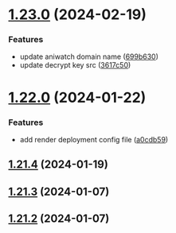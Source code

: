 # [1.23.0](https://github.com/ghoshRitesh12/aniwatch-api/compare/v1.22.0...v1.23.0) (2024-02-19)


### Features

* update aniwatch domain name ([699b630](https://github.com/ghoshRitesh12/aniwatch-api/commit/699b630c4b66415222b0bb76e570ccfbedba0c75))
* update decrypt key src ([3617c50](https://github.com/ghoshRitesh12/aniwatch-api/commit/3617c500d6780353b660e4e50040c9c80c9dbc45))



# [1.22.0](https://github.com/ghoshRitesh12/aniwatch-api/compare/v1.21.4...v1.22.0) (2024-01-22)


### Features

* add render deployment config file ([a0cdb59](https://github.com/ghoshRitesh12/aniwatch-api/commit/a0cdb59f74d6f1994ba84faa6430933edb505182))



## [1.21.4](https://github.com/ghoshRitesh12/aniwatch-api/compare/v1.21.3...v1.21.4) (2024-01-19)



## [1.21.3](https://github.com/ghoshRitesh12/aniwatch-api/compare/v1.21.2...v1.21.3) (2024-01-07)



## [1.21.2](https://github.com/ghoshRitesh12/aniwatch-api/compare/v1.21.1...v1.21.2) (2024-01-07)



